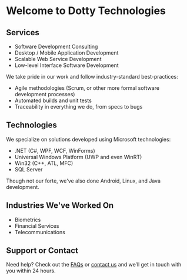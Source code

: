 # Welcome to Dotty Technologies

## Services
* Software Development Consulting
* Desktop / Mobile Application Development
* Scalable Web Service Development
* Low-level Interface Software Development

We take pride in our work and follow industry-standard best-practices:
* Agile methodologies (Scrum, or other more formal software development processes)
* Automated builds and unit tests
* Traceability in everything we do, from specs to bugs

## Technologies
We specialize on solutions developed using Microsoft technologies:
* .NET (C#, WPF, WCF, WinForms)
* Universal Windows Platform (UWP and even WinRT)
* Win32 (C++, ATL, MFC)
* SQL Server

Though not our forte, we've also done Android, Linux, and Java development.

## Industries We've Worked On
* Biometrics
* Financial Services
* Telecommunications

## Support or Contact

Need help? Check out the [FAQs](faqs.md) or [contact us](mailto:info@dottytech.com) and we’ll get in touch with you within 24 hours.
